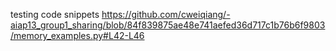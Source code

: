 testing code snippets
https://github.com/cweiqiang/-aiap13_group1_sharing/blob/84f839875ae48e741aefed36d717c1b76b6f9803/memory_examples.py#L42-L46
